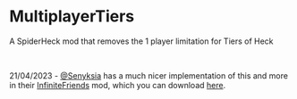 # MultiplayerTiers
A SpiderHeck mod that removes the 1 player limitation for Tiers of Heck

<br>

21/04/2023 - [@Senyksia](https://github.com/Senyksia) has a much nicer implementation of this and more in their [InfiniteFriends](https://github.com/Senyksia/InfiniteFriends) mod, which you can download [here](https://github.com/Senyksia/InfiniteFriends/releases/latest).
